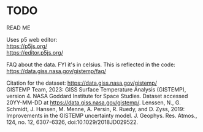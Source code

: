 # TODO
READ ME

Uses p5 web editor:  
https://p5js.org/  
https://editor.p5js.org/

FAQ about the data. FYI it's in celsius. This is reflected in the code:  
https://data.giss.nasa.gov/gistemp/faq/  

Citation for the dataset: https://data.giss.nasa.gov/gistemp/  
GISTEMP Team, 2023: GISS Surface Temperature Analysis (GISTEMP), version 4. NASA Goddard Institute for Space Studies. Dataset accessed 20YY-MM-DD at https://data.giss.nasa.gov/gistemp/.
Lenssen, N., G. Schmidt, J. Hansen, M. Menne, A. Persin, R. Ruedy, and D. Zyss, 2019: Improvements in the GISTEMP uncertainty model. J. Geophys. Res. Atmos., 124, no. 12, 6307-6326, doi:10.1029/2018JD029522.
